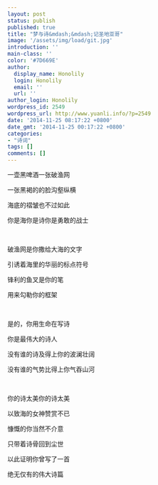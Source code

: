 ```yaml
---
layout: post
status: publish
published: true
title: "梦与诗&mdash;&mdash;记圣地亚哥"
image: '/assets/img/load/git.jpg'
introduction: ''
main-class: ''
color: '#7D669E'
author:
  display_name: Honolily
  login: Honolily
  email: ''
  url: ''
author_login: Honolily
wordpress_id: 2549
wordpress_url: http://www.yuanli.info/?p=2549
date: '2014-11-25 08:17:22 +0800'
date_gmt: '2014-11-25 00:17:22 +0800'
categories:
- "诗词"
tags: []
comments: []
---
```

<p>一壶黑啤酒一张破渔网</p>
<p>一张黑褐的的脸沟壑纵横</p>
<p>海底的褶皱也不过如此</p>
<p>你是海你是诗你是勇敢的战士</p>
<p>&nbsp;</p>
<p>破渔网是你撒给大海的文字</p>
<p>引诱着海里的华丽的标点符号</p>
<p>锋利的鱼叉是你的笔</p>
<p>用来勾勒你的框架</p>
<p>&nbsp;</p>
<p>是的，你用生命在写诗</p>
<p>你是最伟大的诗人</p>
<p>没有谁的诗及得上你的波澜壮阔</p>
<p>没有谁的气势比得上你气吞山河</p>
<p>&nbsp;</p>
<p>你的诗太美你的诗太美</p>
<p>以致海的女神赞赏不已</p>
<p>慷慨的你当然不介意</p>
<p>只带着诗骨回到尘世</p>
<p>以此证明你曾写了一首</p>
<p>绝无仅有的伟大诗篇</p>
